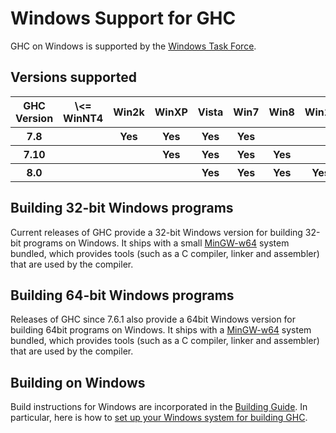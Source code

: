 # Windows Support for GHC


GHC on Windows is supported by the [Windows Task Force](windows-task-force).

## Versions supported

<table><tr><th> GHC Version </th>
<th> \<= WinNT4 </th>
<th> Win2k </th>
<th> WinXP </th>
<th> Vista </th>
<th> Win7 </th>
<th> Win8 </th>
<th> Win10 
</th></tr>
<tr><th>  7.8          </th>
<th></th>
<th>  Yes    </th>
<th>  Yes    </th>
<th>  Yes    </th>
<th>  Yes   </th>
<th></th>
<th></th></tr>
<tr><th>  7.10         </th>
<th></th>
<th></th>
<th>  Yes    </th>
<th>  Yes    </th>
<th>  Yes   </th>
<th>  Yes   </th>
<th></th></tr>
<tr><th>  8.0          </th>
<th></th>
<th></th>
<th></th>
<th>  Yes    </th>
<th>  Yes   </th>
<th>  Yes   </th>
<th>  Yes    
</th></tr></table>

## Building 32-bit Windows programs


Current releases of GHC provide a 32-bit Windows version for building 32-bit programs on Windows. It ships with a small [ MinGW-w64](http://mingw-w64.sourceforge.net/) system bundled, which provides tools (such as a C compiler, linker and assembler) that are used by the compiler.

## Building 64-bit Windows programs


Releases of GHC since 7.6.1 also provide a 64bit Windows version for building 64bit programs on Windows. It ships with a [ MinGW-w64](http://mingw-w64.sourceforge.net/) system bundled, which provides tools (such as a C compiler, linker and assembler) that are used by the compiler.

## Building on Windows


Build instructions for Windows are incorporated in the [Building Guide](building).  In particular, here is how to [set up your Windows system for building GHC](building/preparation/windows).
